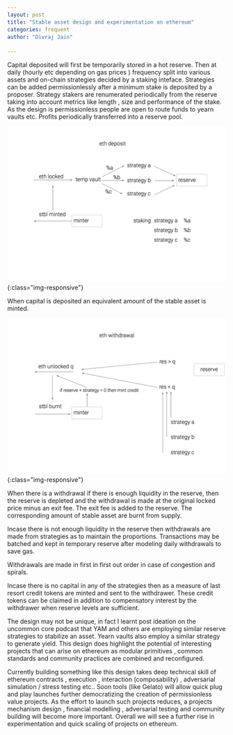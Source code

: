 ```yaml
---
layout: post
title: "Stable asset design and experimentation on ethereum"
categories: frequent
author: "Divraj Jain"

---
```


Capital deposited will first be temporarily stored in a hot reserve. Then at daily (hourly etc depending on gas prices ) frequency split into various assets and on-chain strategies decided by a staking inteface. Strategies can be added permissionlessly after a minimum stake is deposited by a proposer. Strategy stakers are renumerated periodically from the reserve taking into account metrics like length , size and performance of the stake. As the design is permissionless people are open to route funds to yearn vaults etc. Profits periodically transferred into a reserve pool.

![eth deposit](/_assets/ethdeposit.png){:class="img-responsive"}

When capital is deposited an equivalent amount of the stable asset is minted.

![eth withdrawal](/_assets/ethwithdrawal.png){:class="img-responsive"}

When there is a withdrawal if there is enough liquidity in the reserve, then the reserve is depleted and the withdrawal is made at the original locked price minus an exit fee. The exit fee is added to the reserve. The corresponding amount of stable asset are burnt from supply. 

Incase there is not enough liquidity in the reserve then withdrawals are made from strategies as to maintain the proportions. Transactions may be batched and kept in temporary reserve after modeling daily withdrawals to save gas.

Withdrawals are made in first in first out order in case of congestion and spirals.

Incase there is no capital in any of the strategies then as a measure of last resort credit tokens are minted and sent to the withdrawer. These credit tokens can be claimed in addition to compensatory interest by the withdrawer when reserve levels are sufficient.

The design may not be unique, in fact I learnt post ideation on the uncommon core podcast that YAM and others are employing similar reserve strategies to stabilize an asset. Yearn vaults also employ a similar strategy to generate yield. This design does highlight the potential of interesting projects that can arise on ethereum as modular primitives , common standards and community practices are combined and reconfigured. 

Currently building something like this design takes deep technical skill of ethereum contracts , execution , interaction (composability) , adversarial simulation / stress testing etc.. Soon tools (like Gelato) will allow quick plug and play launches further democratizing the creation of permissionless value projects. As the effort to launch such projects reduces, a projects mechanism design , financial modelling , adversarial testing and community building will become more important. Overall we will see a further rise in experimentation and quick scaling of projects on ethereum.

